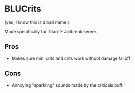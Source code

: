 # BLUCrits
(yes, I know this is a bad name.)

Made specifically for TitanTF Jailbreak server.

## Pros
- Makes sure mini crits and crits work without damage falloff

## Cons
- Annoying "sparkling" sounds made by the criticals buff
